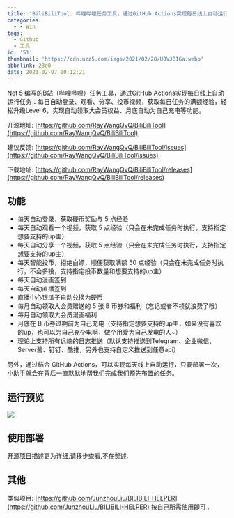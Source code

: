 ```yaml
---
title: 'BiliBiliTool: 哔哩哔哩任务工具，通过GitHub Actions实现每日线上自动运行任务'
categories:
  - - Win
tags:
  - Github
  - 工具
id: '51'
thumbnail: 'https://cdn.uzz5.com/imgs/2021/02/28/U0VJB1Ga.webp'
abbrlink: 23d0
date: 2021-02-07 00:12:21
---
```



Net 5 编写的B站（哔哩哔哩）任务工具，通过GitHub Actions实现每日线上自动运行任务：每日自动登录、观看、分享、投币视频，获取每日任务的满额经验，轻松升级Level 6，实现自动领取大会员权益、月底自动为自己充电等功能。 

开源地址: [https://github.com/RayWangQvQ/BiliBiliTool](https://github.com/RayWangQvQ/BiliBiliTool) 

建议反馈: [https://github.com/RayWangQvQ/BiliBiliTool/issues](https://github.com/RayWangQvQ/BiliBiliTool/issues) 

下载地址: [https://github.com/RayWangQvQ/BiliBiliTool/releases](https://github.com/RayWangQvQ/BiliBiliTool/releases)

## 功能

*   每天自动登录，获取硬币奖励与 5 点经验
*   每天自动观看一个视频，获取 5 点经验（只会在未完成任务时执行，支持指定想要支持的up主）
*   每天自动分享一个视频，获取 5 点经验（只会在未完成任务时执行，支持指定想要支持的up主）
*   每天智能投币，拒绝白嫖，顺便获取满额 50 点经验（只会在未完成任务时执行，不会多投，支持指定投币数量和想要支持的up主）
*   每天自动漫画签到
*   每天自动直播签到
*   直播中心银瓜子自动兑换为硬币
*   每月自动领取大会员赠送的 5 张 B 币券和福利（忘记或者不领就浪费了哦）
*   每月自动领取大会员漫画福利
*   月底在 B 币券过期前为自己充电（支持指定想要支持的up主，如果没有喜欢的up，也可以为自己充个电啊，做个用爱为自己发电的人~）
*   理论上支持所有远端的日志推送（默认支持推送到Telegram、企业微信、Server酱、钉钉、酷推，另外也支持自定义推送到任意api）

另外，通过结合 GitHub Actions，可以实现每天线上自动运行，只要部署一次，小助手就会在背后一直默默地帮我们完成我们预先布置的任务。

## 运行预览

![](https://cdn.uzz5.com/imgs/2021/02/28/oOuJXArA.webp)

## 使用部署

[开源项目](https://github.com/RayWangQvQ/BiliBiliTool)描述更为详细,请移步查看,不在赘述.

## 其他

类似项目: [https://github.com/JunzhouLiu/BILIBILI-HELPER](https://github.com/JunzhouLiu/BILIBILI-HELPER) 按自己所需使用即可 .